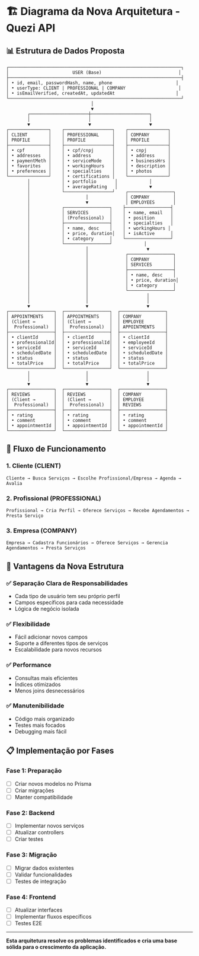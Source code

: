 # 🏗️ Diagrama da Nova Arquitetura - Quezi API

## 📊 **Estrutura de Dados Proposta**

```
┌─────────────────────────────────────────────────────────────────┐
│                        USER (Base)                             │
├─────────────────────────────────────────────────────────────────┤
│ • id, email, passwordHash, name, phone                        │
│ • userType: CLIENT | PROFESSIONAL | COMPANY                    │
│ • isEmailVerified, createdAt, updatedAt                       │
└─────────────────────────────────────────────────────────────────┘
                                │
                                ▼
        ┌──────────────────────┼──────────────────────┐
        │                      │                      │
        ▼                      ▼                      ▼
┌───────────────┐    ┌──────────────────┐    ┌───────────────┐
│ CLIENT        │    │ PROFESSIONAL     │    │ COMPANY       │
│ PROFILE       │    │ PROFILE          │    │ PROFILE       │
├───────────────┤    ├──────────────────┤    ├───────────────┤
│ • cpf         │    │ • cpf/cnpj       │    │ • cnpj        │
│ • addresses   │    │ • address        │    │ • address     │
│ • paymentMeth │    │ • serviceMode    │    │ • businessHrs │
│ • favorites   │    │ • workingHours   │    │ • description │
│ • preferences │    │ • specialties    │    │ • photos      │
└───────────────┘    │ • certifications │    └───────────────┘
        │            │ • portfolio       │            │
        │            │ • averageRating   │            ▼
        │            └──────────────────┘    ┌─────────────────┐
        │                     │              │ COMPANY         │
        │                     ▼              │ EMPLOYEES       │
        │            ┌─────────────────┐    ├─────────────────┤
        │            │ SERVICES        │    │ • name, email   │
        │            │ (Professional)  │    │ • position      │
        │            ├─────────────────┤    │ • specialties   │
        │            │ • name, desc    │    │ • workingHours │
        │            │ • price, duration│   │ • isActive      │
        │            │ • category      │    └─────────────────┘
        │            └─────────────────┘            │
        │                     │                      ▼
        │                     │              ┌─────────────────┐
        │                     │              │ COMPANY         │
        │                     │              │ SERVICES        │
        │                     │              ├─────────────────┤
        │                     │              │ • name, desc    │
        │                     │              │ • price, duration│
        │                     │              │ • category      │
        │                     │              └─────────────────┘
        │                     │                      │
        │                     │                      │
        ▼                     ▼                      ▼
┌─────────────────┐  ┌─────────────────┐  ┌─────────────────┐
│ APPOINTMENTS    │  │ APPOINTMENTS    │  │ COMPANY         │
│ (Client ↔       │  │ (Client ↔       │  │ EMPLOYEE        │
│  Professional)  │  │  Professional)  │  │ APPOINTMENTS    │
├─────────────────┤  ├─────────────────┤  ├─────────────────┤
│ • clientId      │  │ • clientId      │  │ • clientId      │
│ • professionalId│  │ • professionalId│  │ • employeeId    │
│ • serviceId     │  │ • serviceId     │  │ • serviceId     │
│ • scheduledDate │  │ • scheduledDate │  │ • scheduledDate │
│ • status        │  │ • status        │  │ • status        │
│ • totalPrice    │  │ • totalPrice    │  │ • totalPrice    │
└─────────────────┘  └─────────────────┘  └─────────────────┘
        │                     │                      │
        │                     │                      │
        ▼                     ▼                      ▼
┌─────────────────┐  ┌─────────────────┐  ┌─────────────────┐
│ REVIEWS         │  │ REVIEWS         │  │ COMPANY         │
│ (Client →       │  │ (Client →       │  │ EMPLOYEE        │
│  Professional)  │  │  Professional)  │  │ REVIEWS         │
├─────────────────┤  ├─────────────────┤  ├─────────────────┤
│ • rating        │  │ • rating        │  │ • rating        │
│ • comment       │  │ • comment       │  │ • comment       │
│ • appointmentId │  │ • appointmentId │  │ • appointmentId │
└─────────────────┘  └─────────────────┘  └─────────────────┘
```

## 🔄 **Fluxo de Funcionamento**

### **1. Cliente (CLIENT)**

```
Cliente → Busca Serviços → Escolhe Profissional/Empresa → Agenda → Avalia
```

### **2. Profissional (PROFESSIONAL)**

```
Profissional → Cria Perfil → Oferece Serviços → Recebe Agendamentos → Presta Serviço
```

### **3. Empresa (COMPANY)**

```
Empresa → Cadastra Funcionários → Oferece Serviços → Gerencia Agendamentos → Presta Serviços
```

## 🎯 **Vantagens da Nova Estrutura**

### **✅ Separação Clara de Responsabilidades**

- Cada tipo de usuário tem seu próprio perfil
- Campos específicos para cada necessidade
- Lógica de negócio isolada

### **✅ Flexibilidade**

- Fácil adicionar novos campos
- Suporte a diferentes tipos de serviços
- Escalabilidade para novos recursos

### **✅ Performance**

- Consultas mais eficientes
- Índices otimizados
- Menos joins desnecessários

### **✅ Manutenibilidade**

- Código mais organizado
- Testes mais focados
- Debugging mais fácil

## 📋 **Implementação por Fases**

### **Fase 1: Preparação**

- [ ] Criar novos modelos no Prisma
- [ ] Criar migrações
- [ ] Manter compatibilidade

### **Fase 2: Backend**

- [ ] Implementar novos serviços
- [ ] Atualizar controllers
- [ ] Criar testes

### **Fase 3: Migração**

- [ ] Migrar dados existentes
- [ ] Validar funcionalidades
- [ ] Testes de integração

### **Fase 4: Frontend**

- [ ] Atualizar interfaces
- [ ] Implementar fluxos específicos
- [ ] Testes E2E

---

**Esta arquitetura resolve os problemas identificados e cria uma base sólida para o crescimento da aplicação.**
